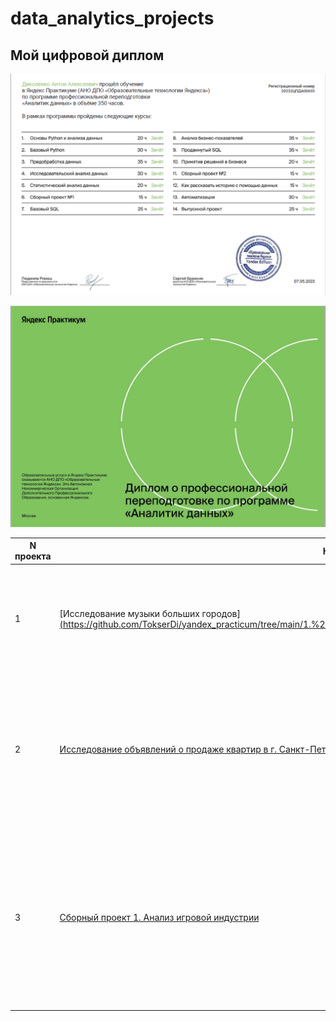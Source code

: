 # data_analytics_projects

## Мой цифровой диплом

![Как выглядит программа](https://github.com/TokserDi/data_analytics_projects/blob/main/photos/2.png?raw=true)

![Как выглядит сертификат](https://github.com/TokserDi/data_analytics_projects/blob/main/photos/1.png?raw=true)

| N проекта | Название проекта | Описание | Стек |
| --- | ------------- | ----- | ----- |
| 1 | [Исследование музыки больших городов][(https://github.com/TokserDi/yandex_practicum/tree/main/1.%20%D0%91%D0%B0%D0%B7%D0%BE%D0%B2%D1%8B%D0%B9%20Python) ](https://github.com/TokserDi/yandex_practicum/tree/main/1.%20%D0%91%D0%B0%D0%B7%D0%BE%D0%B2%D1%8B%D0%B9%20Python) | Сравниваю, что и в каком режиме слушают жители. Исследую предпочтения и поведение пользователей Яндекс.Музыки. | pandas |
| 2 | [Исследование объявлений о продаже квартир в г. Санкт-Петербург и ЛО](https://github.com/TokserDi/yandex_practicum/tree/main/2.%20%D0%98%D1%81%D1%81%D0%BB%D0%B5%D0%B4%D0%BE%D0%B2%D0%B0%D1%82%D0%B5%D0%BB%D1%8C%D1%81%D0%BA%D0%B8%D0%B9%20%D0%B0%D0%BD%D0%B0%D0%BB%D0%B8%D0%B7%20%D0%B4%D0%B0%D0%BD%D0%BD%D1%8B%D1%85) | Исследую архив объявлений о продаже квартир в Санкт-Петербурге и ЛО за несколько лет. Определяю рыночную стоимость объектов недвижимости. | pandas, numpy, matplotlib, seaborn, datetime |
| 3 | [Сборный проект 1. Анализ игровой индустрии](https://github.com/TokserDi/yandex_practicum/tree/main/3.%20%D0%A1%D0%B1%D0%BE%D1%80%D0%BD%D1%8B%D0%B9%20%D0%BF%D1%80%D0%BE%D0%B5%D0%BA%D1%82%20-%201) | Ищу закономерности в данных о продаже игры и выявляем те, которые определяют их успешность. Это позволит сделать ставку на потенциально популярный продукт и спланировать рекламные кампании | pandas, numpy, math, scipy, functools, datetime, matplotlib, seaborn |
